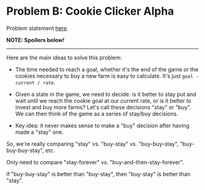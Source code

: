 # Problem B: Cookie Clicker Alpha

Problem statement [here](https://code.google.com/codejam/contest/2974486/dashboard#s=p1).

**NOTE: Spoilers below!**

---

Here are the main ideas to solve this problem:
* The time needed to reach a goal, whether it's the end of the game or the cookies necessary
to buy a new farm is easy to calculate. It's just `goal - current / rate`.
* Given a state in the game, we need to decide: is it better to stay put and wait until we
reach the cookie goal at our current rate, or is it better to invest and buy more farms?
Let's call these decisions "stay" or "buy". We can then think of the game as a series of
stay/buy decisions.

* Key idea: it never makes sense to make a "buy" decision after having made a "stay" one.

So, we're really comparing "stay" vs. "buy-stay" vs. "buy-buy-stay", "buy-buy-buy-stay", etc.

Only need to compare "stay-forever" vs. "buy-and-then-stay-forever".

if "buy-buy-stay" is better than "buy-stay", then "buy-stay" is better than "stay".

